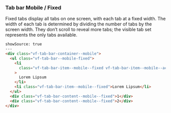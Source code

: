 ### Tab bar Mobile / Fixed

Fixed tabs display all tabs on one screen, with each tab at a fixed width. The width of each tab is determined by dividing the number of tabs by the screen width. They don’t scroll to reveal more tabs; the visible tab set represents the only tabs available.

```html
showSource: true
---
<div class="vf-tab-bar-container--mobile">
  <ul class="vf-tab-bar--mobile-fixed">
    <li
      class="vf-tab-bar-item--mobile--fixed vf-tab-bar-item--mobile--active"
    >
      Lorem Lipsum
    </li>
    <li class="vf-tab-bar-item--mobile--fixed">Lorem Lipsum</li>
  </ul>
  <div class="vf-tab-bar-content--mobile--fixed">1</div>
  <div class="vf-tab-bar-content--mobile--fixed">2</div>
</div>
```
